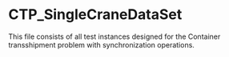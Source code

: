 # CTP_SingleCraneDataSet
This file consists of all test instances designed for the Container transshipment problem with synchronization operations.
